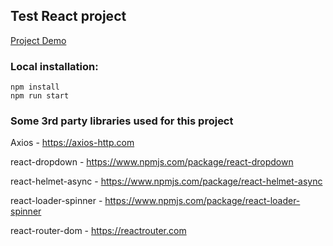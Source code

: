 ## Test React project

[Project Demo](https://nataleesha.github.io/test-user-cards/)

### Local installation:
```
npm install
npm run start
```

### Some 3rd party libraries used for this project
Axios - https://axios-http.com

react-dropdown - https://www.npmjs.com/package/react-dropdown

react-helmet-async - https://www.npmjs.com/package/react-helmet-async

react-loader-spinner - https://www.npmjs.com/package/react-loader-spinner

react-router-dom - https://reactrouter.com
